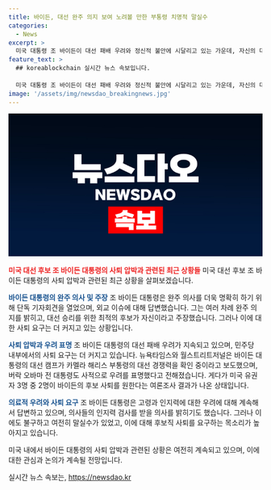 ```yaml
---
title: 바이든, 대선 완주 의지 보여 노려볼 만한 부통령 치명적 말실수
categories:
  - News
excerpt: >
  미국 대통령 조 바이든이 대선 패배 우려와 정신적 불안에 시달리고 있는 가운데, 자신의 대선 캠프에서도 사퇴 요구가 커지고 있다. 바이든은 기자회견을 열어 완주 의사를 밝혔지만, 불가론이 확산되고 사퇴 압박은 거세지고 있다. 이에 뉴욕타임스와 월스트리트저널 등 언론은 바이든 대통령 사퇴 시 카멜라 해리스 부통령이 대선 경쟁력을 검토 중이라고 보도했다. 또한, 유권자 67%가 바이든의 후보 사퇴를 희망하는 조사 결과도 나왔다. 이에 바이든은 고령·인지력 우려에 대한 불신을 해소하기 위해 단독 기자회견에서 힘있는 목소리와 자신 있는 자세를 보이며 대응했지만, 여전히 지지층의 사퇴 요구는 강해 보인다.
feature_text: >
  ## koreablockchain 실시간 뉴스 속보입니다.

  미국 대통령 조 바이든이 대선 패배 우려와 정신적 불안에 시달리고 있는 가운데, 자신의 대선 캠프에서도 사퇴 요구가 커지고 있다. 바이든은 기자회견을 열어 완주 의사를 밝혔지만, 불가론이 확산되고 사퇴 압박은 거세지고 있다. 이에 뉴욕타임스와 월스트리트저널 등 언론은 바이든 대통령 사퇴 시 카멜라 해리스 부통령이 대선 경쟁력을 검토 중이라고 보도했다. 또한, 유권자 67%가 바이든의 후보 사퇴를 희망하는 조사 결과도 나왔다. 이에 바이든은 고령·인지력 우려에 대한 불신을 해소하기 위해 단독 기자회견에서 힘있는 목소리와 자신 있는 자세를 보이며 대응했지만, 여전히 지지층의 사퇴 요구는 강해 보인다.
image: '/assets/img/newsdao_breakingnews.jpg'
---
```


<p><img src="/assets/img/newsdao_breakingnews.jpg" alt="koreablockchain 속보" /></p>

<p><b><span style="color: #ee2323;">미국 대선 후보 조 바이든 대통령의 사퇴 압박과 관련된 최근 상황들</span></b>
미국 대선 후보 조 바이든 대통령의 사퇴 압박과 관련된 최근 상황을 살펴보겠습니다.</p>

<p><b><span style="color: #1a5490;">바이든 대통령의 완주 의사 및 주장</span></b>
조 바이든 대통령은 완주 의사를 더욱 명확히 하기 위해 단독 기자회견을 열었으며, 외교 이슈에 대해 답변했습니다. 그는 여러 차례 완주 의지를 밝히고, 대선 승리를 위한 최적의 후보가 자신이라고 주장했습니다. 그러나 이에 대한 사퇴 요구는 더 커지고 있는 상황입니다.</p>

<p><b><span style="color: #1a5490;">사퇴 압박과 우려 표명</span></b>
조 바이든 대통령의 대선 패배 우려가 지속되고 있으며, 민주당 내부에서의 사퇴 요구는 더 커지고 있습니다. 뉴욕타임스와 월스트리트저널은 바이든 대통령의 대선 캠프가 카멜라 해리스 부통령의 대선 경쟁력을 확인 중이라고 보도했으며, 버락 오바마 전 대통령도 사적으로 우려를 표명했다고 전해졌습니다. 게다가 미국 유권자 3명 중 2명이 바이든의 후보 사퇴를 원한다는 여론조사 결과가 나온 상태입니다.</p>

<p><b><span style="color: #1a5490;">의료적 우려와 사퇴 요구</span></b>
조 바이든 대통령은 고령과 인지력에 대한 우려에 대해 계속해서 답변하고 있으며, 의사들의 인지력 검사를 받을 의사를 밝히기도 했습니다. 그러나 이에도 불구하고 여전히 말실수가 있었고, 이에 대해 후보직 사퇴를 요구하는 목소리가 높아지고 있습니다.</p>

<p>미국 내에서 바이든 대통령의 사퇴 압박과 관련된 상황은 여전히 계속되고 있으며, 이에 대한 관심과 논의가 계속될 전망입니다.</p>
실시간 뉴스 속보는, <a href="https://newsdao.kr" rel="dofollow">https://newsdao.kr</a>


